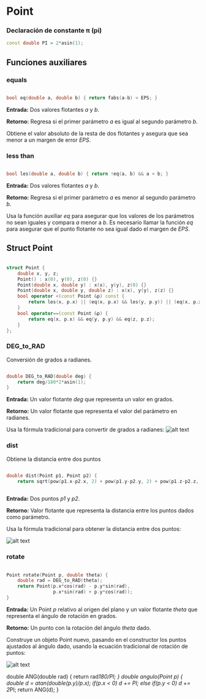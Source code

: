 # Point

### Declaración de constante π (pi)
```cpp
const double PI = 2*asin(1);
```
## Funciones auxiliares

### equals
```cpp

bool eq(double a, double b) { return fabs(a-b) < EPS; }

```

**Entrada:** Dos valores flotantes _a_ y _b_.

**Retorno:** Regresa si el primer parámetro _a_ es igual al segundo parámetro _b_.

Obtiene el valor absoluto de la resta de dos flotantes y asegura que sea menor a un margen de error _EPS_.

### less than
```cpp

bool les(double a, double b) { return !eq(a, b) && a < b; }

```

**Entrada:** Dos valores flotantes _a_ y _b_.

**Retorno:** Regresa si el primer parámetro _a_ es menor al segundo parámetro _b_.

Usa la función auxiliar _eq_ para asegurar que los valores de los parámetros no sean iguales y compara _a_ menor a _b_. Es necesario llamar la función _eq_ para asegurar que el punto flotante no sea igual dado el margen de _EPS_.

## Struct Point

```cpp

struct Point {
	double x, y, z;
	Point() : x(0), y(0), z(0) {}
	Point(double x, double y) : x(x), y(y), z(0) {}
	Point(double x, double y, double z) : x(x), y(y), z(z) {}
	bool operator <(const Point &p) const {
        return les(x, p.x) || (eq(x, p.x) && les(y, p.y)) || (eq(x, p.x) && eq(y, p.y) && les(z, p.z));
	}
    bool operator==(const Point &p) {
        return eq(x, p.x) && eq(y, p.y) && eq(z, p.z);
    }
};

```

### DEG_to_RAD

Conversión de grados a radianes.

```cpp

double DEG_to_RAD(double deg) {
    return deg/180*2*asin(1);
}

```

**Entrada:** Un valor flotante _deg_ que representa un valor en grados.

**Retorno:** Un valor flotante que representa el valor del parámetro en radianes.

Usa la fórmula tradicional para convertir de grados a radianes:
![alt text](http://www.radianstodegrees.net/img/degrees-to-radians2.png)


### dist

Obtiene la distancia entre dos puntos

```cpp

double dist(Point p1, Point p2) {
	return sqrt(pow(p1.x-p2.x, 2) + pow(p1.y-p2.y, 2) + pow(p1.z-p2.z, 2)); }
	
```

**Entrada:** Dos puntos _p1_ y _p2_.

**Retorno:** Valor flotante que representa la distancia entre los puntos dados como parámetro.

Usa la fórmula tradicional para obtener la distancia entre dos puntos:

![alt text](http://www.onlinemath4all.com/images/dbtpformula.png)

### rotate

```cpp

Point rotate(Point p, double theta) {
	double rad = DEG_to_RAD(theta);
	return Point(p.x*cos(rad) - p.y*sin(rad),
				 p.x*sin(rad) + p.y*cos(rad));
}

```

**Entrada:** Un Point _p_ relativo al origen del plano y un valor flotante _theta_ que representa el ángulo de rotación en grados.

**Retorno:** Un punto con la rotación del ángulo _theta_ dado.

Construye un objeto Point nuevo, pasando en el constructor los puntos ajustados al ángulo dado, usando la ecuación tradicional de rotación de puntos:

![alt text](https://wikimedia.org/api/rest_v1/media/math/render/svg/4e8193cc301ba228063af7ecdf292c2b8c7e76d3)

double ANG(double rad) { return rad*180/PI; }
double angulo(Point p) {
	double d = atan(double(p.y)/p.x);
	if(p.x < 0)
		d += PI;
	else if(p.y < 0)
		d += 2*PI;
	return ANG(d);
}
